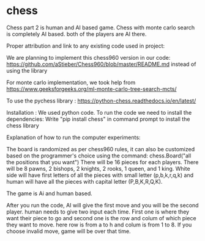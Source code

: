 # chess

Chess part 2 is human and AI based game.
Chess with monte carlo search is completely AI based. both of the players are AI there.

Proper attribution and link to any existing code used in project:

We are planning to implement this chess960 version in our code: https://github.com/aStieber/Chess960/blob/master/README.md instead of using the library

For monte carlo implementation, we took help from https://www.geeksforgeeks.org/ml-monte-carlo-tree-search-mcts/

To use the pychess library : https://python-chess.readthedocs.io/en/latest/

Installation :
We used python code. To run the code we need to install the dependencies: 
Write "pip install chess" in command prompt to install the chess library



Explanation of how to run the computer experiments:

The board is randomized as per chess960 rules, it can also be customized based on the programmer's choice using the command:
chess.Board("all the positions that you want")
There will be 16 pieces for each players. There will be 8 pawns, 2 bishops, 2 knights, 2 rooks, 1 queen, and 1 king.
White side will have first letters of all the pieces with small letter (p,b,k,r,q,k) and human will have all the pieces with capital letter (P,B,K,R,Q,K).

The game is Ai and human based. 

After you run the code, AI will give the first move and you will be the second player. 
human needs to give two input each time. First one is where they want their piece to go and second one is the row and colum of which piece they want to move. here row is from a to h and colum is from 1 to 8.
If you choose invalid move, game will be over that time.
